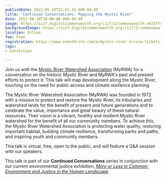 ```yaml
---
publishDate: 2022-05-10T12:51:34.000-04:00
title: 'Continued Conversations: Mapping the Mystic River'
date: 2022-08-18T18:00:00.000-04:00
image: https://iiif.digitalcommonwealth.org/iiif/2/commonwealth:x633ff47w/full/full/0/default.jpg
backgroundImage: https://iiif.digitalcommonwealth.org/iiif/2/commonwealth:x633ff47w/full/full/0/default.jpg
location: Online
fee: Free
registration: https://www.eventbrite.com/e/mystic-river-trivia-tickets-337353843427
tags:
- exhibition

---
```

Join us with the [Mystic River Watershed Association](https://mysticriver.org/) (MyRWA) for a conversation on the historic Mystic River and MyRWA's past and present efforts to protect it. This talk will map development along the Mystic River, touching on the need for public access and climate resilience planning.

The Mystic River Watershed Association (MyRWA) was founded in 1972 with a mission to protect and restore the Mystic River, its tributaries and watershed lands for the benefit of present and future generations and to celebrate the value, importance and great beauty of these natural resources. Their vision is a vibrant, healthy and resilient Mystic River watershed for the benefit of all our community members. To achieve this, the Mystic River Watershed Association is protecting water quality, restoring important habitat, building climate resilience, transforming parks and paths, and inspiring youth and community members.

This talk is virtual, free, open to the public, and will feature a Q&A session with our speakers.

This talk is part of our **Continued Conversations** series in conjunction with our current environmental justice exhibition, [_More or Less in Common: Environment and Justice in the Human Landscape_](https://www.leventhalmap.org/digital-exhibitions/more-or-less-in-common/).